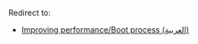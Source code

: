 Redirect to:

*   [Improving performance/Boot process (العربية)](/index.php/Improving_performance/Boot_process_(%D8%A7%D9%84%D8%B9%D8%B1%D8%A8%D9%8A%D8%A9) "Improving performance/Boot process (العربية)")